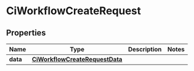 

# CiWorkflowCreateRequest


## Properties

| Name | Type | Description | Notes |
|------------ | ------------- | ------------- | -------------|
|**data** | [**CiWorkflowCreateRequestData**](CiWorkflowCreateRequestData.md) |  |  |



